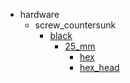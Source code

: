 * hardware
  * screw_countersunk
    * [black](hardware/screw_countersunk/black)
      * [25_mm](hardware/screw_countersunk/black/25_mm)
        * [hex](hex)
        * [hex_head](hex_head)
